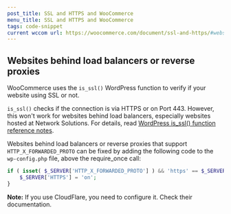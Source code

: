 ```yaml
---
post_title: SSL and HTTPS and WooCommerce
menu_title: SSL and HTTPS and WooCommerce
tags: code-snippet
current wccom url: https://woocommerce.com/document/ssl-and-https/#websites-behind-load-balancers-or-reverse-proxies
---
```


## Websites behind load balancers or reverse proxies

WooCommerce uses the `is_ssl()` WordPress function to verify if your website using SSL or not.

`is_ssl()` checks if the connection is via HTTPS or on Port 443. However, this won't work for websites behind load balancers, especially websites hosted at Network Solutions. For details, read [WordPress is_ssl() function reference notes](https://codex.wordpress.org/Function_Reference/is_ssl#Notes).

Websites behind load balancers or reverse proxies that support `HTTP_X_FORWARDED_PROTO` can be fixed by adding the following code to the `wp-config.php` file, above the require_once call:

```php
if ( isset( $_SERVER['HTTP_X_FORWARDED_PROTO'] ) && 'https' == $_SERVER['HTTP_X_FORWARDED_PROTO'] ) {
    $_SERVER['HTTPS'] = 'on';
}
```

**Note:** If you use CloudFlare, you need to configure it. Check their documentation.
